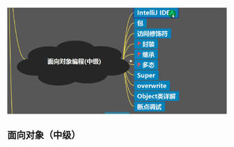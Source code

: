 ![输入图片说明](/imgs/2024-07-12/rl95OgdaeALatiAt.png)

## 面向对象（中级）

<!--stackedit_data:
eyJoaXN0b3J5IjpbNDc2Nzk4NzQ3XX0=
-->
